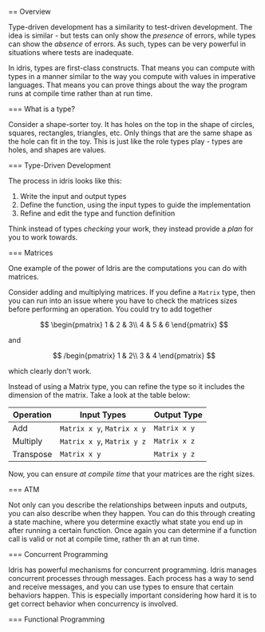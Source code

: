== Overview

Type-driven development has a similarity to test-driven development. 
The idea is similar - but tests can only show the *presence* of errors, while 
types can show the *absence* of errors. As such, types can be very powerful
in situations where tests are inadequate.

In idris, types are first-class constructs. That means you can compute
with types in a manner similar to the way you compute with values in
imperative languages. That means you can prove things about the way the 
program runs at compile time rather than at run time.

=== What is a type?

Consider a shape-sorter toy. It has holes on the top in the shape of
circles, squares, rectangles, triangles, etc. Only things that are the 
same shape as the hole can fit in the toy. This is just like the role types
play - types are holes, and shapes are values.

=== Type-Driven Development

The process in idris looks like this:

1. Write the input and output types
2. Define the function, using the input types to guide the implementation
3. Refine and edit the type and function definition

Think instead of types *checking* your work, they instead provide a *plan* 
for you to work towards.

=== Matrices

One example of the power of Idris are the computations you can do with
matrices.

Consider adding and multiplying matrices. If you define a `Matrix` type,
then you can run into an issue where you have to check the matrices sizes
before performing an operation. You could try to add together

$$
\begin{pmatrix}
1 & 2 & 3\\
4 & 5 & 6
\end{pmatrix}
$$

and

$$
/begin{pmatrix}
1 & 2\\
3 & 4
\end{pmatrix}
$$

which clearly don't work.

Instead of using a Matrix type, you can refine the type so it includes the 
dimension of the matrix. Take a look at the table below:


|Operation|Input Types|Output Type|
|---------|-----------|-----------|
|Add|`Matrix x y`, `Matrix x y`|`Matrix x y`|
|Multiply|`Matrix x y`, `Matrix y z`|`Matrix x z`|
|Transpose|`Matrix x y`|`Matrix y z`|

Now, you can ensure *at compile time* that your matrices are the right sizes.

=== ATM

Not only can you describe the relationships between inputs and outputs, 
you can also describe when they happen. You can do this through creating
a state machine, where you determine exactly what state you end up in
after running a certain function. Once again you can determine if a function
call is valid or not at compile time, rather th an at run time.

=== Concurrent Programming

Idris has powerful mechanisms for concurrent programming. Idris manages
concurrent processes through messages. Each process has a way to 
send and receive messages, and you can use types to ensure that certain
behaviors happen. This is especially important considering how hard it is
to get correct behavior when concurrency is involved.

=== Functional Programming






